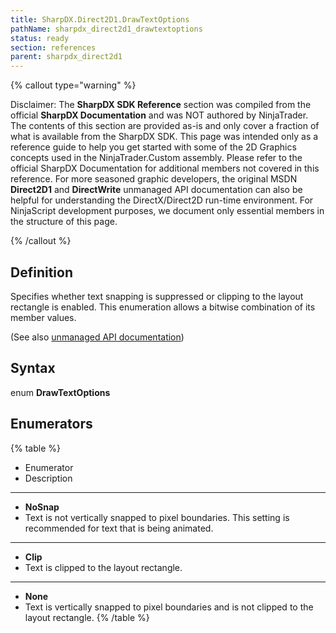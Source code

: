 ```yaml
---
title: SharpDX.Direct2D1.DrawTextOptions
pathName: sharpdx_direct2d1_drawtextoptions
status: ready
section: references
parent: sharpdx_direct2d1
---
```


{% callout type="warning" %}

Disclaimer: The **SharpDX SDK Reference** section was compiled from the official **SharpDX Documentation** and was NOT authored by NinjaTrader. The contents of this section are provided as-is and only cover a fraction of what is available from the SharpDX SDK. This page was intended only as a reference guide to help you get started with some of the 2D Graphics concepts used in the NinjaTrader.Custom assembly. Please refer to the official SharpDX Documentation for additional members not covered in this reference. For more seasoned graphic developers, the original MSDN **Direct2D1** and **DirectWrite** unmanaged API documentation can also be helpful for understanding the DirectX/Direct2D run-time environment. For NinjaScript development purposes, we document only essential members in the structure of this page.

{% /callout %}

## Definition

Specifies whether text snapping is suppressed or clipping to the layout rectangle is enabled. This enumeration allows a bitwise combination of its member values.

(See also [unmanaged API documentation](http://msdn.microsoft.com/en-us/library/dd368095.aspx))

## Syntax

enum **DrawTextOptions**

## Enumerators

{% table %}

* Enumerator
* Description

---

* **NoSnap**
* Text is not vertically snapped to pixel boundaries. This setting is recommended for text that is being animated.

---

* **Clip**
* Text is clipped to the layout rectangle.

---

* **None**
* Text is vertically snapped to pixel boundaries and is not clipped to the layout rectangle.
{% /table %}
